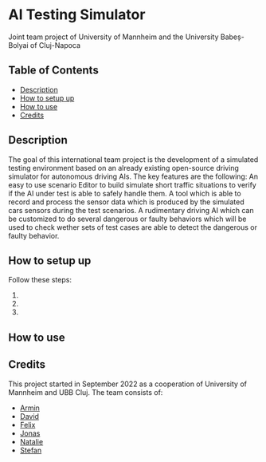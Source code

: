# AI Testing Simulator

Joint team project of University of Mannheim and the University Babeș-Bolyai of Cluj-Napoca

## Table of Contents

- [Description](#description)
- [How to setup up](#how-to-setup-up)
- [How to use](#how-to-use)
- [Credits](#credits)

## Description

The goal of this international team project is the development of a simulated testing environment based on an already existing open-source driving simulator for autonomous driving AIs. The key features are the following: An easy to use scenario Editor to build simulate short traffic situations to verify if the AI under test is able to safely handle them. A tool which is able to record and process the sensor data which is produced by the simulated cars sensors during the test scenarios. A rudimentary driving AI which can be customized to do several dangerous or faulty behaviors which will be used to check wether sets of test cases are able to detect the dangerous or faulty behavior.

## How to setup up

Follow these steps:

1. 
2. 
3. 

## How to use

## Credits

This project started in September 2022 as a cooperation of University of Mannheim and UBB Cluj. The team consists of:

- [Armin](https://github.com/ArminT28/)
- [David](https://github.com/tropper26/)
- [Felix](https://github.com/felixkroemer/)
- [Jonas](https://github.com/jodi106/)
- [Natalie](https://github.com/Natalie-UniMA/)
- [Stefan](https://github.com/StayFN/)